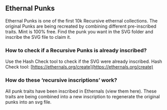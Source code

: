 ## Ethernal Punks

Ethernal Punks is one of the first 10k Recursive ethernal collections. The original Punks are being recreated by combining different pre-inscribed traits. Mint is 100% free. Find the punk you want in the SVG folder and inscribe the SVG file to claim it.

### How to check if a Recursive Punks is already inscribed?

Use the Hash Check tool to check if the SVG were already inscribed. Hash Check tool: [https://ethernals.org/create](https://ethernals.org/create)

### How do these ‘recursive inscriptions’ work?

All punk traits have been inscribed in Ethernals (view them here).
These traits are being combined into a new inscription to regenerate the original punks into an svg file.
